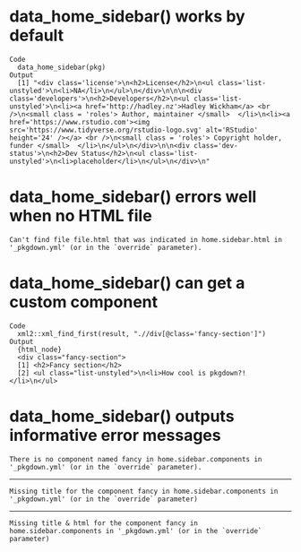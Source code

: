 # data_home_sidebar() works by default

    Code
      data_home_sidebar(pkg)
    Output
      [1] "<div class='license'>\n<h2>License</h2>\n<ul class='list-unstyled'>\n<li>NA</li>\n</ul>\n</div>\n\n\n<div class='developers'>\n<h2>Developers</h2>\n<ul class='list-unstyled'>\n<li><a href='http://hadley.nz'>Hadley Wickham</a> <br />\n<small class = 'roles'> Author, maintainer </small>  </li>\n<li><a href='https://www.rstudio.com'><img src='https://www.tidyverse.org/rstudio-logo.svg' alt='RStudio' height='24' /></a> <br />\n<small class = 'roles'> Copyright holder, funder </small>  </li>\n</ul>\n</div>\n\n<div class='dev-status'>\n<h2>Dev Status</h2>\n<ul class='list-unstyled'>\n<li>placeholder</li>\n</ul>\n</div>\n"

# data_home_sidebar() errors well when no HTML file

    Can't find file file.html that was indicated in home.sidebar.html in '_pkgdown.yml' (or in the `override` parameter).

# data_home_sidebar() can get a custom component

    Code
      xml2::xml_find_first(result, ".//div[@class='fancy-section']")
    Output
      {html_node}
      <div class="fancy-section">
      [1] <h2>Fancy section</h2>
      [2] <ul class="list-unstyled">\n<li>How cool is pkgdown?!</li>\n</ul>

# data_home_sidebar() outputs informative error messages

    There is no component named fancy in home.sidebar.components in '_pkgdown.yml' (or in the `override` parameter).

---

    Missing title for the component fancy in home.sidebar.components in '_pkgdown.yml' (or in the `override` parameter)

---

    Missing title & html for the component fancy in home.sidebar.components in '_pkgdown.yml' (or in the `override` parameter)

